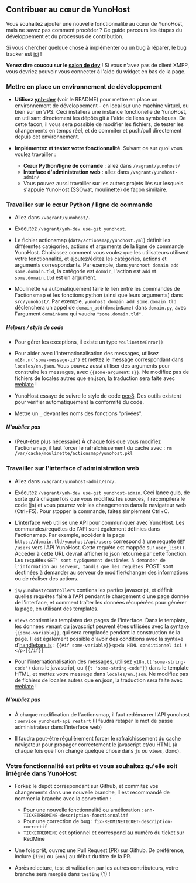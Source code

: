 ## Contribuer au cœur de YunoHost

Vous souhaitez ajouter une nouvelle fonctionnalité au cœur de YunoHost, mais ne
savez pas comment procéder ? Ce guide parcours les étapes du développement et du
processus de contribution.

Si vous chercher quelque chose à implémenter ou un bug à réparer, le
bug tracker est [ici](https://dev.yunohost.org/issues/) !

**Venez dire coucou sur le [salon de
dev](xmpp:dev@conference.yunohost.org?join)** ! Si vous n'avez pas de client
XMPP, vous devriez pouvoir vous connecter à l'aide du widget en bas de la page.

### Mettre en place un environnement de développement

- **Utilisez [ynh-dev](https://github.com/YunoHost/ynh-dev)** (voir le README)
  pour mettre en place un environnement de développement - en local sur une
  machine virtuel, ou bien sur un VPS.
  Ceci installera une instance fonctionelle de YunoHost, en utilisant
  directement les dépôts git à l'aide de liens symboliques. De cette façon, il
  vous sera possible de modifier les fichiers, de tester les changements en
  temps réel, et de commiter et push/pull directement depuis cet environnement.

- **Implémentez et testez votre fonctionnalité**. Suivant ce sur quoi vous
  voulez travailler :
   - **Cœur Python/ligne de comande** : allez dans `/vagrant/yunohost/`
   - **Interface d'administration web** : allez dans `/vagrant/yunohost-admin/`
   - Vous pouvez aussi travailler sur les autres projets liés sur lesquels
     s'appuie YunoHost (SSOwat, moulinette) de façon similaire.

### Travailler sur le cœur Python / ligne de commande

- Allez dans `/vagrant/yunohost/`.

- Executez `/vagrant/ynh-dev use-git yunohost`.

- Le fichier actionsmap (`data/actionsmap/yunohost.yml`) définit les différentes
  catégories, actions et arguments de la ligne de commande YunoHost. Choisissez
  comment vous voulez que les utilisateurs utilisent votre fonctionnalité, et
  ajoutez/éditez les catégories, actions et arguments correspondants. Par
  exemple, dans `yunohost domain add some.domain.tld`, la catégorie est
  `domain`, l'action est `add` et `some.domain.tld` est un argument.

- Moulinette va automatiquement faire le lien entre les commandes de
  l'actionsmap et les fonctions python (ainsi que leurs arguments) dans
  `src/yunohost/`. Par exemple, `yunohost domain add some.domain.tld`
  déclenchera un appel de `domain_add(domainName)` dans `domain.py`, avec l'argument 
  `domainName` qui vaudra `"some.domain.tld"`.

##### Helpers / style de code

- Pour gérer les exceptions, il existe un type `MoulinetteError()`

- Pour aider avec l'internationalisation des messages, utilisez `m18n.n('some-message-id')`
  et mettez le message correspondant dans `locales/en.json`. Vous pouvez aussi
  utiliser des arguments pour construire les messages, avec `{{some-argument:s}}`. 
  Ne modifiez pas de fichiers de locales autres que en.json, la traduction sera
  faite avec [weblate](https://translate.yunohost.org/) !

- YunoHost essaye de suivre le style de code [pep8](http://pep8.org/). Des
  outils existent pour vérifier automatiquement la conformité du code.

- Mettre un `_` devant les noms des fonctions "privées".

##### N'oubliez pas

- (Peut-être plus nécessaire) À chaque fois que vous modifiez l'actionsmap, il
  faut forcer le rafraîchissement du cache avec :
  `rm /var/cache/moulinette/actionsmap/yunohost.pkl`

### Travailler sur l'interface d'administration web

- Allez dans `/vagrant/yunohost-admin/src/`.

- Exécutez `/vagrant/ynh-dev use-git yunohost-admin`. Ceci lance gulp, de sorte 
  qu'à chaque fois que vous modifiez les sources, il recompilera le code
  (js) et vous pourrez voir les changements dans le navigateur web (Ctrl+F5).
  Pour stopper la commande, faites simplement Ctrl+C.

- L'interface web utilise une API pour communiquer avec YunoHost. Les
  commandes/requêtes de l'API sont également définies dans l'actionsmap. Par
  exemple, accéder à la page ```https://domain.tld/yunohost/api/users```
  correspond à une requete `GET /users` vers l'API YunoHost. Cette requête
  est mappée sur `user_list()`. Accéder à cette URL devrait afficher le json
  retourné par cette fonction. Les requêtes `GET' sont typiquement destinées à
  demander de l'information au serveur, tandis que les requêtes `POST` sont
  destinées à demander au serveur de modifier/changer des informations ou de
  réaliser des actions.

- `js/yunohost/controllers` contiens les parties javascript, et définit quelles
  requêtes faire à l'API pendant le chargement d'une page donnée de l'interface,
  et comment traîter les données récupérées pour générer la page, en utilisant
  des templates.

- `views` contient les templates des pages de l'interface. Dans le template,
  les données venant du javascript peuvent êtres utilisées avec la syntaxe
  `{{some-variable}}`, qui sera remplacée pendant la construction de la page.
  Il est également possible d'avoir des conditions avec la syntaxe 
  d'[handlebars.js](http://handlebarsjs.com) : ```{{#if
  some-variable}}<p>du HTML conditionnel ici !</p>{{/if}}```

- Pour l'internationalisation des messages, utilisez `y18n.t('some-string-code')` 
  dans le javascript, ou `{{t 'some-string-code'}}` dans le template HTML, et 
  mettez votre message dans `locales/en.json`. Ne modifiez pas de fichiers de 
  locales autres que en.json, la traduction sera faite avec 
  [weblate](https://translate.yunohost.org/) !

##### N'oubliez pas

- À chaque modification de l'actionsmap, il faut redémarrer l'API yunohost :
  ```service yunohost-api restart```
  (Il faudra retaper le mot de passe administrateur dans l'interface web)

- Il faudra peut-être régulièrement forcer le rafraîchissement du cache
  navigateur pour propager correctement le javascript et/ou HTML (à chaque fois
  que l'on change quelque chose dans `js` ou `views`, donc).


### Votre fonctionnalité est prête et vous souhaitez qu'elle soit intégrée dans YunoHost 

- Forkez le dépòt correspondant sur Github, et commitez vos changements dans
  une nouvelle branche, Il est recommandé de nommer la branche avec la
  convention :
  - Pour une nouvelle fonctionnalité ou amélioration : `enh-TICKETREDMINE-description-fonctionnalité`
  - Pour une correction de bug : `fix-REDMINETICKET-description-correctif`
  - `TICKETREDMINE` est optionnel et correspond au numéro du ticket sur RedMine

- Une fois prêt, ouvrez une Pull Request (PR) sur Github. De préférence, inclure
  `[fix]` ou `[enh]` au début du titre de la PR.

- Après relecture, test et validation par les autres contributeurs, votre
  branche sera mergée dans `testing` (?) !

<script type="text/javascript" src="/jappix/javascripts/mini.min.js"></script>
<script type="text/javascript">
    // Jappix mini chat
    $(".actions").css('opacity', 0);
    jQuery.ajaxSetup({cache: false});

    var ADS_ENABLE = 'off';
    var JAPPIX_STATIC = '/jappix/';
    var HOST_BOSH = 'https://im.yunohost.org/http-bind/';
    var ANONYMOUS = 'on';
     JappixMini.launch({
        connection: {
           domain: "anonymous.yunohost.org",
        },
        application: {
           network: {
              autoconnect: false,
           },
           interface: {
              showpane: false,
              animate: false,
           },
           groupchat: {
              open: ['dev@conference.yunohost.org'],
              suggest: ['support@conference.yunohost.org']
           }
        },
     });
</script>


